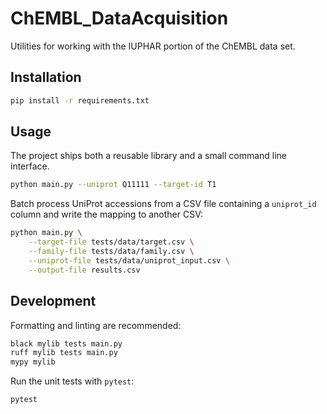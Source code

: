 # ChEMBL_DataAcquisition

Utilities for working with the IUPHAR portion of the ChEMBL data set.

## Installation

```bash
pip install -r requirements.txt
```

## Usage

The project ships both a reusable library and a small command line interface.

```bash
python main.py --uniprot Q11111 --target-id T1
```

Batch process UniProt accessions from a CSV file containing a ``uniprot_id``
column and write the mapping to another CSV:

```bash
python main.py \
    --target-file tests/data/target.csv \
    --family-file tests/data/family.csv \
    --uniprot-file tests/data/uniprot_input.csv \
    --output-file results.csv
```

## Development

Formatting and linting are recommended:

```bash
black mylib tests main.py
ruff mylib tests main.py
mypy mylib
```

Run the unit tests with `pytest`:

```bash
pytest
```

